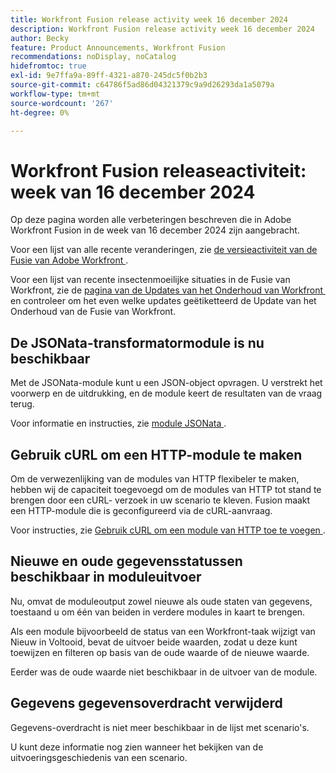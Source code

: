 ```yaml
---
title: Workfront Fusion release activity week 16 december 2024
description: Workfront Fusion release activity week 16 december 2024
author: Becky
feature: Product Announcements, Workfront Fusion
recommendations: noDisplay, noCatalog
hidefromtoc: true
exl-id: 9e7ffa9a-89ff-4321-a870-245dc5f0b2b3
source-git-commit: c64786f5ad86d04321379c9a9d26293da1a5079a
workflow-type: tm+mt
source-wordcount: '267'
ht-degree: 0%

---
```


# Workfront Fusion releaseactiviteit: week van 16 december 2024

Op deze pagina worden alle verbeteringen beschreven die in Adobe Workfront Fusion in de week van 16 december 2024 zijn aangebracht.

Voor een lijst van alle recente veranderingen, zie [&#x200B; de versieactiviteit van de Fusie van Adobe Workfront &#x200B;](/help/workfront-fusion/fusion-product-releases/fusion-release-activity.md).

Voor een lijst van recente insectenmoeilijke situaties in de Fusie van Workfront, zie de [&#x200B; pagina van de Updates van het Onderhoud van Workfront &#x200B;](https://experienceleague.adobe.com/docs/workfront-known-issues/releases/current-updates.html?lang=nl-NL) en controleer om het even welke updates geëtiketteerd de Update van het Onderhoud van de Fusie van Workfront.

## De JSONata-transformatormodule is nu beschikbaar

Met de JSONata-module kunt u een JSON-object opvragen. U verstrekt het voorwerp en de uitdrukking, en de module keert de resultaten van de vraag terug.

Voor informatie en instructies, zie [&#x200B; module JSONata &#x200B;](/help/workfront-fusion/references/apps-and-modules/tools-and-transformers/jsonata-module.md).

## Gebruik cURL om een HTTP-module te maken

Om de verwezenlijking van de modules van HTTP flexibeler te maken, hebben wij de capaciteit toegevoegd om de modules van HTTP tot stand te brengen door een cURL- verzoek in uw scenario te kleven. Fusion maakt een HTTP-module die is geconfigureerd via de cURL-aanvraag.

Voor instructies, zie [&#x200B; Gebruik cURL om een module van HTTP toe te voegen &#x200B;](/help/workfront-fusion/create-scenarios/add-modules/use-curl-create-http.md).

## Nieuwe en oude gegevensstatussen beschikbaar in moduleuitvoer

Nu, omvat de moduleoutput zowel nieuwe als oude staten van gegevens, toestaand u om één van beiden in verdere modules in kaart te brengen.

Als een module bijvoorbeeld de status van een Workfront-taak wijzigt van Nieuw in Voltooid, bevat de uitvoer beide waarden, zodat u deze kunt toewijzen en filteren op basis van de oude waarde of de nieuwe waarde.

Eerder was de oude waarde niet beschikbaar in de uitvoer van de module.

## Gegevens gegevensoverdracht verwijderd

Gegevens-overdracht is niet meer beschikbaar in de lijst met scenario&#39;s.

U kunt deze informatie nog zien wanneer het bekijken van de uitvoeringsgeschiedenis van een scenario.
